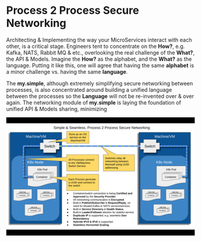 # Process 2 Process Secure Networking
Architecting & Implementing the way your MicroServices interact with each other, is a critical stage. 
Engineers tent to concentrate on the **How?**, e.g. Kafka, NATS, Rabbit MQ & etc., overlooking the real challenge of the **What?**, the API & Models.
Imagine the **How?** as the alphabet, and the **What?** as the language. 
Putting it like this, one will agree that having the same **alphabet** is a minor challenge vs. having the same **language**. 

The **my.simple**, although extremely simplifying secure networking between processes, is also concentrated around building a unified language between the processes so the **Language** will not be re-invented over & over again.
The networking module of **my.simple** is laying the foundation of unified API & Models sharing, minimizing

![alt text](https://github.com/saichler/my.simple/blob/main/go/net/SecureNetworking.png)